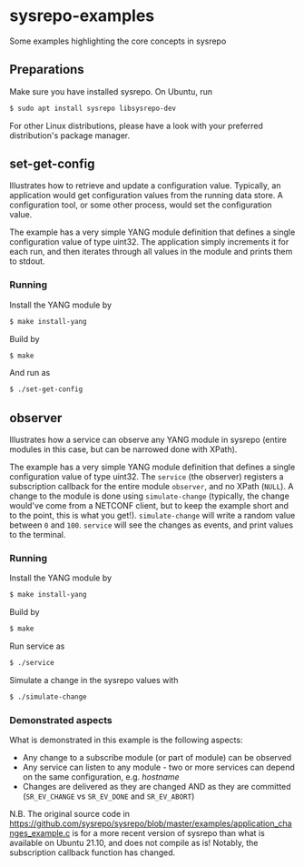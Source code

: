 # sysrepo-examples
Some examples highlighting the core concepts in sysrepo

## Preparations
Make sure you have installed sysrepo. On Ubuntu, run
```sh
$ sudo apt install sysrepo libsysrepo-dev
```

For other Linux distributions, please have a look with your preferred distribution's package manager.

## set-get-config
Illustrates how to retrieve and update a configuration value. Typically, an application would get configuration values from the running data store. A configuration tool, or some other process, would set the configuration value.

The example has a very simple YANG module definition that defines a single configuration value of type uint32. The application simply increments it for each run, and then iterates through all values in the module and prints them to stdout.

### Running
Install the YANG module by
```sh
$ make install-yang
```

Build by
```sh
$ make
```

And run as
```sh
$ ./set-get-config
```

## observer
Illustrates how a service can observe any YANG module in sysrepo (entire modules in this case, but can be narrowed done with XPath).

The example has a very simple YANG module definition that defines a single configuration value of type uint32. The `service` (the observer) registers a subscription callback for the entire module `observer`, and no XPath (`NULL`). A change to the module is done using `simulate-change` (typically, the change would've come from a NETCONF client, but to keep the example short and to the point, this is what you get!). `simulate-change` will write a random value between `0` and `100`. `service` will see the changes as events, and print values to the terminal.

### Running
Install the YANG module by
```sh
$ make install-yang
```

Build by
```sh
$ make
```

Run service as
```sh
$ ./service
```

Simulate a change in the sysrepo values with
```sh
$ ./simulate-change
```

### Demonstrated aspects
What is demonstrated in this example is the following aspects:
- Any change to a subscribe module (or part of module) can be observed
- Any service can listen to any module - two or more services can depend on the same configuration, e.g. _hostname_
- Changes are delivered as they are changed AND as they are committed (`SR_EV_CHANGE` vs `SR_EV_DONE` and `SR_EV_ABORT`)

N.B. The original source code in https://github.com/sysrepo/sysrepo/blob/master/examples/application_changes_example.c is for a more recent version of sysrepo than what is available on Ubuntu 21.10, and does not compile as is! Notably, the subscription callback function has changed.